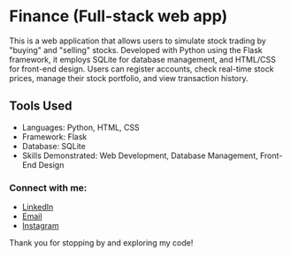 # Finance (Full-stack web app)
This is a web application that allows users to simulate stock trading by "buying" and "selling" stocks. Developed with Python using the Flask framework, it employs SQLite for database management, and HTML/CSS for front-end design. Users can register accounts, check real-time stock prices, manage their stock portfolio, and view transaction history.

## Tools Used
- Languages: Python, HTML, CSS
- Framework: Flask
- Database: SQLite
- Skills Demonstrated: Web Development, Database Management, Front-End Design

### Connect with me:
- [LinkedIn](https://www.linkedin.com/in/joshuaowm/)
- [Email](mailto:joshuaowm@gmail.com)
- [Instagram](https://www.instagram.com/joshuaowm/)

Thank you for stopping by and exploring my code!